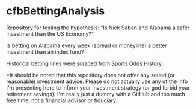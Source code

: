 # cfbBettingAnalysis
Repository for testing the hypothesis: "Is Nick Saban and Alabama a safer investment than the US Economy?"

Is betting on Alabama every week (spread or moneyline) a better investment than an index fund?

Historical betting lines were scraped from [Sports Odds History](https://www.sportsoddshistory.com/cfb-team/?Team=Alabama&sa=cfb#nc)

*It should be noted that this repository does not offer any sound (or reasonable) investment advice. Please do not actually use any of the info I'm presenting here to inform your investment strategy (or god forbid your retirement savings). I'm really just a dummy with a GitHub and too much free time, not a financial advisor or fiduciary.



